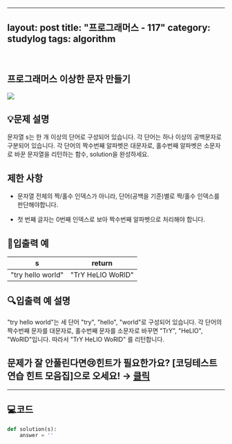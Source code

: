 ﻿
---
layout: post
title: "프로그래머스 - 117"
category: studylog
tags: algorithm
---

<br>

## 프로그래머스 이상한 문자 만들기


![](https://velog.velcdn.com/images/dlsdud9098/post/e1464da6-734f-4172-a5d3-8df73b71a328/image.png)
## 💡문제 설명
문자열 s는 한 개 이상의 단어로 구성되어 있습니다. 각 단어는 하나 이상의 공백문자로 구분되어 있습니다. 각 단어의 짝수번째 알파벳은 대문자로, 홀수번째 알파벳은 소문자로 바꾼 문자열을 리턴하는 함수, solution을 완성하세요.


## 제한 사항
* 문자열 전체의 짝/홀수 인덱스가 아니라, 단어(공백을 기준)별로 짝/홀수 인덱스를 판단해야합니다.




* 첫 번째 글자는 0번째 인덱스로 보아 짝수번째 알파벳으로 처리해야 합니다.




## 🔢입출력 예




<table><thead><tr><th>s</th><th>return</th></tr></thead><tbody><tr><td>"try hello world"</td><td>"TrY HeLlO WoRlD"</td></tr></tbody>
</table>


## 🔍입출력 예 설명
"try hello world"는 세 단어 "try", "hello", "world"로 구성되어 있습니다. 각 단어의 짝수번째 문자를 대문자로, 홀수번째 문자를 소문자로 바꾸면 "TrY", "HeLlO", "WoRlD"입니다. 따라서 "TrY HeLlO WoRlD" 를 리턴합니다.


## 문제가 잘 안풀린다면😢힌트가 필요한가요? [코딩테스트 연습 힌트 모음집]으로 오세요! → <a href="https://school.programmers.co.kr/learn/courses/14743?itm_content=lesson12930" rel="noopener" target="_blank">클릭</a>
---


## 💻코드


```python
def solution(s):
    answer = ''
